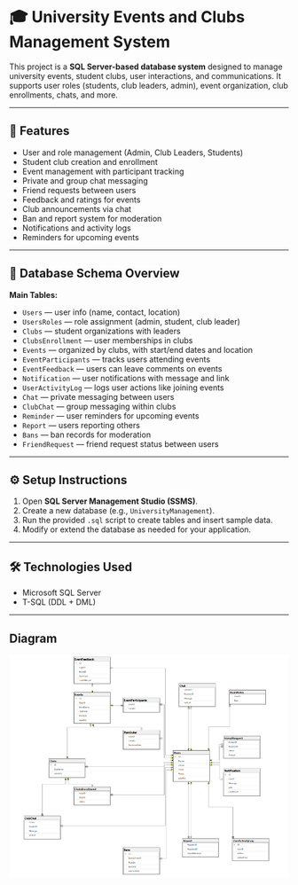 # 🎓 University Events and Clubs Management System

This project is a **SQL Server-based database system** designed to manage university events, student clubs, user interactions, and communications. It supports user roles (students, club leaders, admin), event organization, club enrollments, chats, and more.

---

## 📌 Features

- User and role management (Admin, Club Leaders, Students)
- Student club creation and enrollment
- Event management with participant tracking
- Private and group chat messaging
- Friend requests between users
- Feedback and ratings for events
- Club announcements via chat
- Ban and report system for moderation
- Notifications and activity logs
- Reminders for upcoming events

---

## 🧱 Database Schema Overview

**Main Tables:**
- `Users` — user info (name, contact, location)
- `UsersRoles` — role assignment (admin, student, club leader)
- `Clubs` — student organizations with leaders
- `ClubsEnrollment` — user memberships in clubs
- `Events` — organized by clubs, with start/end dates and location
- `EventParticipants` — tracks users attending events
- `EventFeedback` — users can leave comments on events
- `Notification` — user notifications with message and link
- `UserActivityLog` — logs user actions like joining events
- `Chat` — private messaging between users
- `ClubChat` — group messaging within clubs
- `Reminder` — user reminders for upcoming events
- `Report` — users reporting others
- `Bans` — ban records for moderation
- `FriendRequest` — friend request status between users

---

## ⚙️ Setup Instructions

1. Open **SQL Server Management Studio (SSMS)**.
2. Create a new database (e.g., `UniversityManagement`).
3. Run the provided `.sql` script to create tables and insert sample data.
4. Modify or extend the database as needed for your application.

---

## 🛠️ Technologies Used

- Microsoft SQL Server
- T-SQL (DDL + DML)

---

## Diagram

![Alt Text](Diagram.png)
